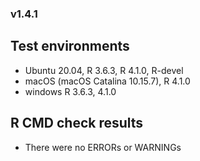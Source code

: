 
### v1.4.1

## Test environments

- Ubuntu 20.04, R 3.6.3, R 4.1.0, R-devel
- macOS (macOS Catalina 10.15.7), R 4.1.0
- windows R 3.6.3, 4.1.0

## R CMD check results

- There were no ERRORs or WARNINGs
